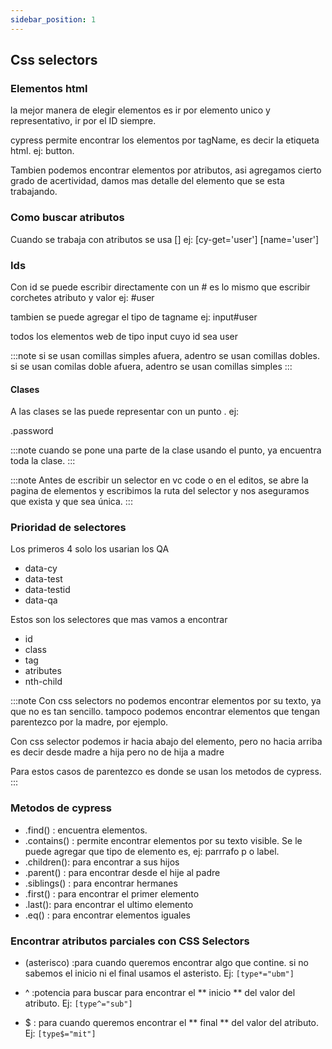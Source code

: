 ```yaml
---
sidebar_position: 1
---
```

## Css selectors
### Elementos html
la mejor manera de elegir elementos es ir por elemento unico y representativo, ir por el ID siempre. 

cypress permite encontrar los elementos por tagName, es decir la etiqueta html. ej: button. 

Tambien podemos encontrar elementos por atributos, asi agregamos cierto grado de acertividad, damos mas detalle del elemento que se esta trabajando. 


### Como buscar atributos
Cuando se trabaja con atributos se usa []
ej:
[cy-get='user']
[name='user']

### Ids
Con id se puede escribir directamente con un # 
es lo mismo que escribir corchetes atributo y valor
ej:
#user

tambien se puede agregar el tipo de tagname ej:
input#user

todos los elementos web de tipo input cuyo id sea user

:::note
si se usan comillas simples afuera, adentro se usan comillas dobles.
si se usan comilas doble afuera, adentro se usan comillas simples
:::

#### Clases

A las clases se las puede representar con un punto .
ej:

.password

:::note
cuando se pone una parte de la clase usando el punto, ya encuentra toda la clase. 
:::

:::note
Antes de escribir un selector en vc code o en el editos, se abre la pagina de elementos y escribimos la ruta del selector y nos aseguramos que exista y que sea única. 
:::


### Prioridad de selectores
Los primeros 4 solo los usarian los QA
- data-cy
- data-test
- data-testid
- data-qa

Estos son los selectores que mas vamos a encontrar
- id
- class
- tag
- atributes
- nth-child

:::note
Con css selectors no podemos encontrar elementos por su texto, ya que no es tan sencillo.
tampoco podemos encontrar elementos que tengan parentezco por la madre, por ejemplo.


Con css selector podemos ir hacia abajo del elemento, pero no hacia arriba
es decir desde madre a hija
pero no de hija a madre

Para estos casos de parentezco es donde se usan los metodos de cypress.
:::

### Metodos de cypress
- .find() : encuentra elementos.
- .contains() : permite encontrar elementos por su texto visible. Se le puede agregar que tipo de elemento es, ej: parrrafo p o label. 
- .children(): para encontrar a sus hijos
- .parent() : para encontrar desde el hije al padre
- .siblings() : para encontrar hermanes
- .first() : para encontrar el primer elemento
- .last(): para encontrar el ultimo elemento
- .eq() : para encontrar elementos iguales

### Encontrar atributos parciales con CSS Selectors

- (asterisco) :para cuando queremos encontrar algo que contine. si no sabemos el inicio ni el final usamos el asteristo. Ej: ```[type*="ubm"]```

- ^ :potencia para buscar para encontrar el ** inicio ** del valor del atributo. Ej: ```[type^="sub"]```

- $ : para cuando queremos encontrar el ** final ** del valor del atributo.  Ej: ```[type$="mit"]```

